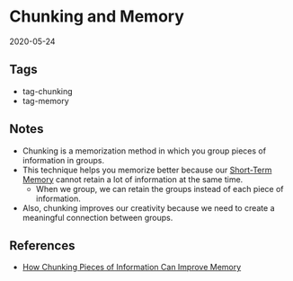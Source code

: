 # Chunking and Memory

2020-05-24

## Tags

- tag-chunking
- tag-memory

## Notes

- Chunking is a memorization method in which you group pieces of information in groups.
- This technique helps you memorize better because our [Short-Term Memory](ShortTermMemory.md) cannot retain a lot of information at the same time.
  - When we group, we can retain the groups instead of each piece of information.
- Also, chunking improves our creativity because we need to create a meaningful connection between groups.

## References

- [How Chunking Pieces of Information Can Improve Memory](https://www.verywellmind.com/chunking-how-can-this-technique-improve-your-memory-2794969)
